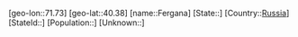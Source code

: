 ﻿---
location: [40.38,71.73]
type: City
tags:
- geo/City


SpocWebEntityId: 30153
isDeleted: false
confidential: public

---
[geo-lon::71.73]
[geo-lat::40.38]
[name::Fergana]
[State::]
[Country::[Russia](geo/Continent/Europe/Russia.md)]
[StateId::]
[Population::]
[Unknown::]

